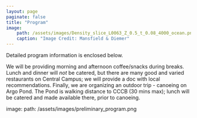 ```yaml
---
layout: page
paginate: false
title: "Program"
image:
    path: /assets/images/Density_slice_L0063_Z_0.5_t_0.08_4000_ocean.png
    caption: "Image Credit: Mansfield & Diemer"
---
```


Detailed program information is enclosed below.

We will be providing morning and afternoon coffee/snacks during breaks. Lunch and dinner will *not* be catered, but there are many good and varied restaurants on Central Campus; we will provide a doc with local recommendations. Finally, we are organizing an outdoor trip - canoeing on Argo Pond. The Pond is walking distance to CCCB (30 mins max); lunch will be catered and made available there, prior to canoeing.

image:
    path: /assets/images/preliminary_program.png

